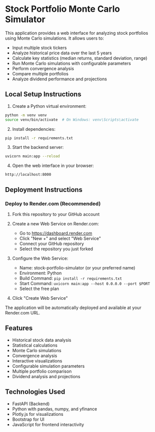 # Stock Portfolio Monte Carlo Simulator

This application provides a web interface for analyzing stock portfolios using Monte Carlo simulations. It allows users to:
- Input multiple stock tickers
- Analyze historical price data over the last 5 years
- Calculate key statistics (median returns, standard deviation, range)
- Run Monte Carlo simulations with configurable parameters
- Perform convergence analysis
- Compare multiple portfolios
- Analyze dividend performance and projections

## Local Setup Instructions

1. Create a Python virtual environment:
```bash
python -m venv venv
source venv/bin/activate  # On Windows: venv\Scripts\activate
```

2. Install dependencies:
```bash
pip install -r requirements.txt
```

3. Start the backend server:
```bash
uvicorn main:app --reload
```

4. Open the web interface in your browser:
```
http://localhost:8000
```

## Deployment Instructions

### Deploy to Render.com (Recommended)

1. Fork this repository to your GitHub account

2. Create a new Web Service on Render.com:
   - Go to https://dashboard.render.com
   - Click "New +" and select "Web Service"
   - Connect your GitHub repository
   - Select the repository you just forked

3. Configure the Web Service:
   - Name: stock-portfolio-simulator (or your preferred name)
   - Environment: Python
   - Build Command: `pip install -r requirements.txt`
   - Start Command: `uvicorn main:app --host 0.0.0.0 --port $PORT`
   - Select the free plan

4. Click "Create Web Service"

The application will be automatically deployed and available at your Render.com URL.

## Features
- Historical stock data analysis
- Statistical calculations
- Monte Carlo simulations
- Convergence analysis
- Interactive visualizations
- Configurable simulation parameters
- Multiple portfolio comparison
- Dividend analysis and projections

## Technologies Used
- FastAPI (Backend)
- Python with pandas, numpy, and yfinance
- Plotly.js for visualizations
- Bootstrap for UI
- JavaScript for frontend interactivity 